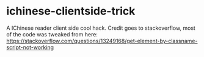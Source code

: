 # ichinese-clientside-trick
A IChinese reader client side cool hack.
Credit goes to stackoverflow, most of the code was tweaked from here: https://stackoverflow.com/questions/13249168/get-element-by-classname-script-not-working
